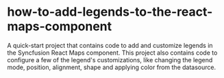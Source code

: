 # how-to-add-legends-to-the-react-maps-component
A quick-start project that contains code to add and customize legends in the Syncfusion React Maps component. This project also contains code to configure a few of the legend's customizations, like changing the legend mode, position, alignment, shape and applying color from the datasource.
